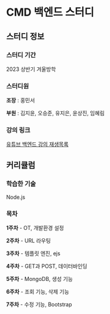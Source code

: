 # CMD 백엔드 스터디
## 스터디 정보
### 스터디 기간
2023 상반기 겨울방학
### 스터디원
**조장** : 홍민서

**부원** : 김지윤, 오승준, 유지은, 윤상진, 임혜림
### 강의 링크
[유튜브 백엔드 강의 재생목록](https://youtube.com/playlist?list=PLmXA0T1KlqBoIhnbx3AgVvmy-MINdNn9b)
## 커리큘럼
### 학습한 기술
Node.js
### 목차
**1주차** - OT, 개발환경 설정

**2주차** - URL 라우팅

**3주차** - 템플릿 엔진, ejs

**4주차** - GET과 POST, 데이터바인딩

**5주차** - MongoDB, 생성 기능

**6주차** - 조회 기능, 삭제 기능

**7주차** - 수정 기능, Bootstrap
